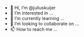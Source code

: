 - 👋 Hi, I’m @juliuskuijer
- 👀 I’m interested in ...
- 🌱 I’m currently learning ...
- 💞️ I’m looking to collaborate on ...
- 📫 How to reach me ...

<!---
juliuskuijer/juliuskuijer is a ✨ special ✨ repository because its `README.md` (this file) appears on your GitHub profile.
You can click the Preview link to take a look at your changes.
--->

